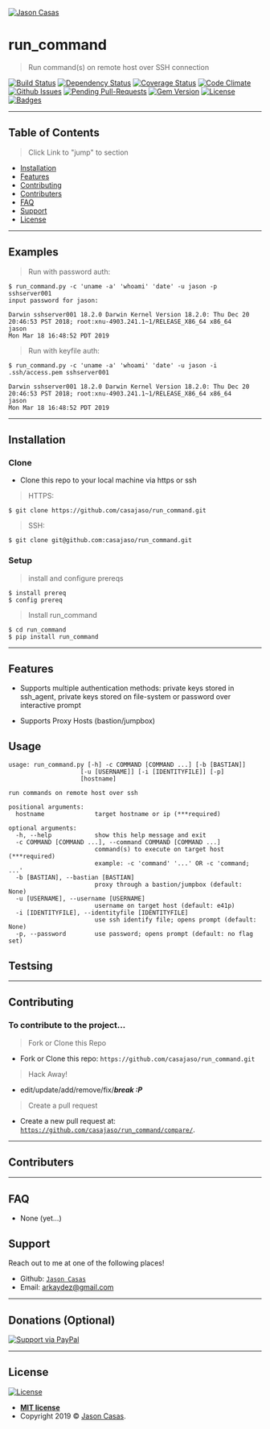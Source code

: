 <a href="https://github.com/casajaso"><img src="https://avatars2.githubusercontent.com/u/44911805?s=200&u=c53584df8bf9c1f3dab3c97e48d97ae3ed55cf6f&v=4" title="Jason Casas" alt="Jason Casas"></a>

<!-- [![Jason Casas](https://avatars2.githubusercontent.com/u/44911805?s=400&u=c53584df8bf9c1f3dab3c97e48d97ae3ed55cf6f&v=4)](https://github.com/casajaso) -->

# run_command

> Run command(s) on remote host over SSH connection

[![Build Status](http://img.shields.io/travis/badges/badgerbadgerbadger.svg?style=flat-square)](https://travis-ci.org/badges/badgerbadgerbadger) [![Dependency Status](http://img.shields.io/gemnasium/badges/badgerbadgerbadger.svg?style=flat-square)](https://gemnasium.com/badges/badgerbadgerbadger) [![Coverage Status](http://img.shields.io/coveralls/badges/badgerbadgerbadger.svg?style=flat-square)](https://coveralls.io/r/badges/badgerbadgerbadger) [![Code Climate](http://img.shields.io/codeclimate/github/badges/badgerbadgerbadger.svg?style=flat-square)](https://codeclimate.com/github/badges/badgerbadgerbadger) [![Github Issues](http://githubbadges.herokuapp.com/badges/badgerbadgerbadger/issues.svg?style=flat-square)](https://github.com/badges/badgerbadgerbadger/issues) [![Pending Pull-Requests](http://githubbadges.herokuapp.com/badges/badgerbadgerbadger/pulls.svg?style=flat-square)](https://github.com/badges/badgerbadgerbadger/pulls) [![Gem Version](http://img.shields.io/gem/v/badgerbadgerbadger.svg?style=flat-square)](https://rubygems.org/gems/badgerbadgerbadger) [![License](http://img.shields.io/:license-mit-blue.svg?style=flat-square)](http://badges.mit-license.org) [![Badges](http://img.shields.io/:badges-9/9-ff6799.svg?style=flat-square)](https://github.com/badges/badgerbadgerbadger)

---

## Table of Contents

> Click Link to "jump" to section

- [Installation](#installation)
- [Features](#features)
- [Contributing](#contributing)
- [Contributers](#contributers)
- [FAQ](#faq)
- [Support](#support)
- [License](#license)


---

## Examples

> Run with password auth:

```shell
$ run_command.py -c 'uname -a' 'whoami' 'date' -u jason -p sshserver001
input password for jason:

Darwin sshserver001 18.2.0 Darwin Kernel Version 18.2.0: Thu Dec 20 20:46:53 PST 2018; root:xnu-4903.241.1~1/RELEASE_X86_64 x86_64
jason
Mon Mar 18 16:48:52 PDT 2019

```
> Run with keyfile auth:

```shell
$ run_command.py -c 'uname -a' 'whoami' 'date' -u jason -i .ssh/access.pem sshserver001

Darwin sshserver001 18.2.0 Darwin Kernel Version 18.2.0: Thu Dec 20 20:46:53 PST 2018; root:xnu-4903.241.1~1/RELEASE_X86_64 x86_64
jason
Mon Mar 18 16:48:52 PDT 2019

```

---

## Installation

### Clone

- Clone this repo to your local machine via https or ssh

> HTTPS:

```shell
$ git clone https://github.com/casajaso/run_command.git
```

> SSH:

```shell
$ git clone git@github.com:casajaso/run_command.git
```

### Setup

> install and configure prereqs

```shell
$ install prereq
$ config prereq 
```

> Install run_command

```shell
$ cd run_command 
$ pip install run_command
```

---

## Features

- Supports multiple authentication methods: private keys stored in ssh_agent, private keys stored on file-system or password over  interactive prompt

- Supports Proxy Hosts (bastion/jumpbox)

## Usage 

```shell
usage: run_command.py [-h] -c COMMAND [COMMAND ...] [-b [BASTIAN]]
                    [-u [USERNAME]] [-i [IDENTITYFILE]] [-p]
                    [hostname]

run commands on remote host over ssh

positional arguments:
  hostname              target hostname or ip (***required)

optional arguments:
  -h, --help            show this help message and exit
  -c COMMAND [COMMAND ...], --command COMMAND [COMMAND ...]
                        command(s) to execute on target host (***required)
                        example: -c 'command' '...' OR -c 'command; ...'
  -b [BASTIAN], --bastian [BASTIAN]
                        proxy through a bastion/jumpbox (default: None)
  -u [USERNAME], --username [USERNAME]
                        username on target host (default: e41p)
  -i [IDENTITYFILE], --identityfile [IDENTITYFILE]
                        use ssh identify file; opens prompt (default: None)
  -p, --password        use password; opens prompt (default: no flag set)

```

## Testsing

---

## Contributing

### To contribute to the project...

> Fork or Clone this Repo

- Fork or Clone this repo: `https://github.com/casajaso/run_command.git`

> Hack Away!

- edit/update/add/remove/fix/***break :P***

> Create a pull request

- Create a new pull request at: <a href="https://github.com/casajaso/run_command/compare/" target="_blank">`https://github.com/casajaso/run_command/compare/`</a>.

---

## Contributers

[contributors]: https://github.com/casajaso/run_command/contributors

---

## FAQ

- None (yet...)

## Support

Reach out to me at one of the following places!

- Github: <a href="https://github.com/casajaso" target="_blank">`Jason Casas`</a>
- Email: <a href="mailto:arkaydez@gmail.com">arkaydez@gmail.com</a>

---

## Donations (Optional)

[![Support via PayPal](https://cdn.rawgit.com/twolfson/paypal-github-button/1.0.0/dist/button.svg)](https://www.paypal.me/JasonCasas/)


---

## License

[![License](http://img.shields.io/:license-mit-blue.svg?style=flat-square)](http://badges.mit-license.org)

- **[MIT license](http://opensource.org/licenses/mit-license.php)**
- Copyright 2019 © <a href="https://github.com/casajaso" target="_blank">Jason Casas</a>.
